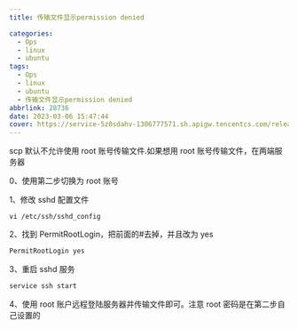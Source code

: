 ```yaml
---
title: 传输文件显示permission denied

categories:
  - Ops
  - linux
  - ubuntu
tags:
  - Ops
  - linux
  - ubuntu
  - 传输文件显示permission denied
abbrlink: 28736
date: 2023-03-06 15:47:44
cover: https://service-5z0sdahv-1306777571.sh.apigw.tencentcs.com/release/?uuid=a2206758ecda4274b389ba841927acc8
---
```


scp 默认不允许使用 root 账号传输文件.如果想用 root 账号传输文件，在两端服务器

0、使用第二步切换为 root 账号

1、修改 sshd 配置文件

```shell
vi /etc/ssh/sshd_config
```

2、找到 PermitRootLogin，把前面的#去掉，并且改为 yes

```bash
PermitRootLogin yes
```

3、重启 sshd 服务

```bash
service ssh start
```

4、使用 root 账户远程登陆服务器并传输文件即可。注意 root 密码是在第二步自己设置的